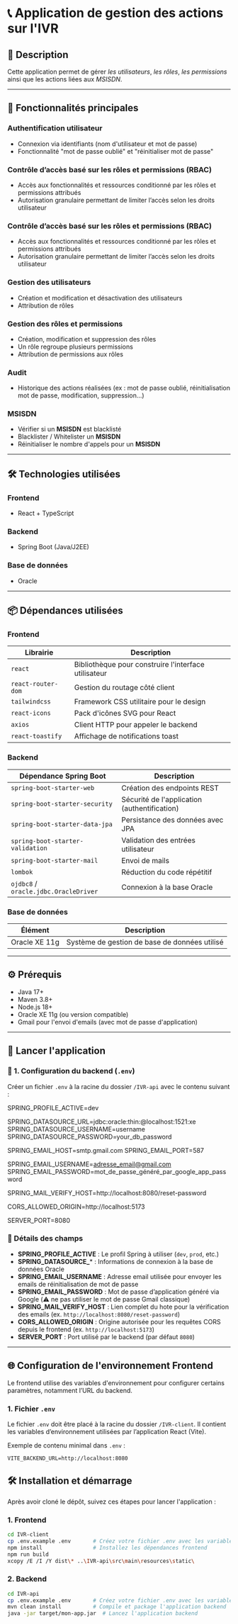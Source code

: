 # 📞 Application de gestion des actions sur l'IVR

## 🧾 Description


Cette application permet de gérer *les utilisateurs*, *les rôles*, *les permissions* ainsi que les actions liées aux *MSISDN*.


---

## 🚀 Fonctionnalités principales

### Authentification utilisateur
- Connexion via identifiants (nom d'utilisateur et mot de passe)
- Fonctionnalité "mot de passe oublié" et "réinitialiser mot de passe"

### Contrôle d’accès basé sur les rôles et permissions (RBAC)
- Accès aux fonctionnalités et ressources conditionné par les rôles et permissions attribués
- Autorisation granulaire permettant de limiter l’accès selon les droits utilisateur

### Contrôle d’accès basé sur les rôles et permissions (RBAC)
- Accès aux fonctionnalités et ressources conditionné par les rôles et permissions attribués
- Autorisation granulaire permettant de limiter l’accès selon les droits utilisateur

### Gestion des utilisateurs
- Création et modification et désactivation des utilisateurs
- Attribution de rôles

### Gestion des rôles et permissions
- Création, modification et suppression des rôles
- Un rôle regroupe plusieurs permissions
- Attribution de permissions aux rôles

### Audit
- Historique des actions réalisées (ex : mot de passe oublié, réinitialisation mot de passe, modification, suppression...)

### MSISDN
- Vérifier si un **MSISDN** est blacklisté
- Blacklister / Whitelister un **MSISDN**
- Réinitialiser le nombre d'appels pour un **MSISDN**

---

## 🛠️ Technologies utilisées

### Frontend
- React + TypeScript

### Backend
- Spring Boot (Java/J2EE)

### Base de données
- Oracle

---

## 📦 Dépendances utilisées

### **Frontend**
| Librairie            | Description                                           |
|----------------------|-------------------------------------------------------|
| `react`              | Bibliothèque pour construire l'interface utilisateur  |
| `react-router-dom`   | Gestion du routage côté client                        |
| `tailwindcss`        | Framework CSS utilitaire pour le design               |
| `react-icons`        | Pack d'icônes SVG pour React                          |
| `axios`              | Client HTTP pour appeler le backend                   |
| `react-toastify`     | Affichage de notifications toast                      |

### **Backend**
| Dépendance Spring Boot           | Description                                         |
|---------------------------------|-----------------------------------------------------|
| `spring-boot-starter-web`       | Création des endpoints REST                        |
| `spring-boot-starter-security`  | Sécurité de l'application (authentification)       |
| `spring-boot-starter-data-jpa`  | Persistance des données avec JPA                    |
| `spring-boot-starter-validation`| Validation des entrées utilisateur                  |
| `spring-boot-starter-mail`      | Envoi de mails                                     |
| `lombok`                        | Réduction du code répétitif                        |
| `ojdbc8` / `oracle.jdbc.OracleDriver` | Connexion à la base Oracle                    |

### **Base de données**
| Élément       | Description                                    |
|---------------|------------------------------------------------|
| Oracle XE 11g | Système de gestion de base de données utilisé |

---

## ⚙️ Prérequis

- Java 17+
- Maven 3.8+
- Node.js 18+
- Oracle XE 11g (ou version compatible)
- Gmail pour l'envoi d'emails (avec mot de passe d'application)

---

## 🚀 Lancer l'application

### 🔧 1. Configuration du backend (`.env`)

Créer un fichier `.env` à la racine du dossier `/IVR-api` avec le contenu suivant :

SPRING_PROFILE_ACTIVE=dev

SPRING_DATASOURCE_URL=jdbc:oracle:thin:@localhost:1521:xe
SPRING_DATASOURCE_USERNAME=username
SPRING_DATASOURCE_PASSWORD=your_db_password

SPRING_EMAIL_HOST=smtp.gmail.com
SPRING_EMAIL_PORT=587

SPRING_EMAIL_USERNAME=adresse_email@gmail.com
SPRING_EMAIL_PASSWORD=mot_de_passe_généré_par_google_app_password

SPRING_MAIL_VERIFY_HOST=http://localhost:8080/reset-password

CORS_ALLOWED_ORIGIN=http://localhost:5173

SERVER_PORT=8080


### 📝 Détails des champs

- **SPRING_PROFILE_ACTIVE** : Le profil Spring à utiliser (`dev`, `prod`, etc.)
- **SPRING_DATASOURCE_*** : Informations de connexion à la base de données Oracle
- **SPRING_EMAIL_USERNAME** : Adresse email utilisée pour envoyer les emails de réinitialisation de mot de passe
- **SPRING_EMAIL_PASSWORD** : Mot de passe d’application généré via Google (⚠️ ne pas utiliser le mot de passe Gmail classique)
- **SPRING_MAIL_VERIFY_HOST** : Lien complet du hote pour la vérification des emails (ex. `http://localhost:8080/reset-password`)
- **CORS_ALLOWED_ORIGIN** : Origine autorisée pour les requêtes CORS depuis le frontend (ex. `http://localhost:5173`)
- **SERVER_PORT** : Port utilisé par le backend (par défaut `8080`)

---

## 🌐 Configuration de l'environnement Frontend

Le frontend utilise des variables d'environnement pour configurer certains paramètres, notamment l’URL du backend.

### 1. Fichier `.env`

Le fichier `.env` doit être placé à la racine du dossier `/IVR-client`. Il contient les variables d’environnement utilisées par l’application React (Vite).

Exemple de contenu minimal dans `.env` :

```env
VITE_BACKEND_URL=http://localhost:8080
```


## 🛠️ Installation et démarrage

Après avoir cloné le dépôt, suivez ces étapes pour lancer l'application :


### 1. Frontend
```bash
cd IVR-client
cp .env.example .env       # Créez votre fichier .env avec les variables d'environnement 
npm install                # Installez les dépendances frontend
npm run build
xcopy /E /I /Y dist\* ..\IVR-api\src\main\resources\static\   
```

### 2. Backend

```bash
cd IVR-api
cp .env.example .env       # Créez votre fichier .env avec les variables d'environnement nécessaires
mvn clean install          # Compile et package l'application backend
java -jar target/mon-app.jar  # Lancez l'application backend
```


